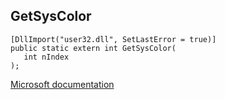 ## GetSysColor

```
[DllImport("user32.dll", SetLastError = true)]
public static extern int GetSysColor(
   int nIndex
);
```

[Microsoft documentation](https://docs.microsoft.com/en-us/windows/win32/api/winuser/nf-winuser-getsyscolor)
